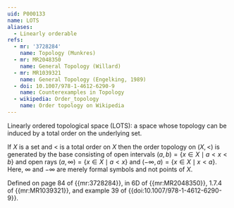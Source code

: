 ```yaml
---
uid: P000133
name: LOTS
aliases:
  - Linearly orderable
refs:
  - mr: '3728284'
    name: Topology (Munkres)
  - mr: MR2048350
    name: General Topology (Willard)
  - mr: MR1039321
    name: General Topology (Engelking, 1989)
  - doi: 10.1007/978-1-4612-6290-9
    name: Counterexamples in Topology
  - wikipedia: Order_topology
    name: Order topology on Wikipedia
---
```


Linearly ordered topological space (LOTS): a space whose topology can be induced by a total order on the underlying set.

If $X$ is a set and $<$ is a total order on $X$ then the order topology on $(X,<)$ is generated by the base consisting of open intervals $(a,b) = \{x\in X\mid a < x < b\}$ and open rays $(a,\infty) = \{x\in X \mid a < x\}$ and $(-\infty, a) = \{x\in X\mid x < a\}$. Here, $\infty$ and $-\infty$ are merely formal symbols and not points of $X$.

Defined on page 84 of {{mr:3728284}}, in 6D of {{mr:MR2048350}}, 1.7.4 of {{mr:MR1039321}}, and example 39 of {{doi:10.1007/978-1-4612-6290-9}}.

